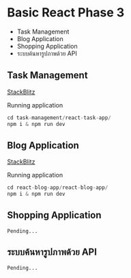 # Basic React Phase 3
- Task Management
- Blog Application
- Shopping Application
- ระบบค้นหารูปภาพด้วย API

## Task Management
[StackBlitz](https://stackblitz.com/~/github.com/lazy-devil/basic-react-phase3)

Running application
```js
cd task-management/react-task-app/
npm i & npm run dev
```

## Blog Application
[StackBlitz](https://stackblitz.com/~/github.com/lazy-devil/basic-react-phase3)

Running application
```js
cd react-blog-app/react-blog-app/
npm i & npm run dev
```

## Shopping Application
`Pending...`

## ระบบค้นหารูปภาพด้วย API
`Pending...`
